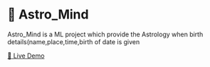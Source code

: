# 🌌 Astro_Mind  

Astro_Mind is a ML project which provide the Astrology when birth details(name,place,time,birth of date is given 

[🔗 Live Demo](https://astromind-shravya-h-jain.streamlit.app/)


